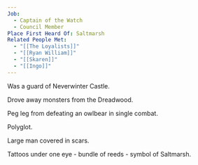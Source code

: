 ```yaml
---
Job:
  - Captain of the Watch
  - Council Member
Place First Heard Of: Saltmarsh
Related People Met:
  - "[[The Loyalists]]"
  - "[[Ryan William]]"
  - "[[Skaren]]"
  - "[[Ingo]]"
---
```

Was a guard of Neverwinter Castle.

Drove away monsters from the Dreadwood.

Peg leg from defeating an owlbear in single combat.

Polyglot.

Large man covered in scars.

Tattoos under one eye - bundle of reeds - symbol of Saltmarsh.